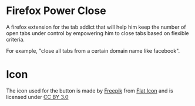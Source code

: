 Firefox Power Close
===================

A firefox extension for the tab addict that will help him keep the number of open tabs under control by empowering him to close tabs based on flexible criteria.

For example, "close all tabs from a certain domain name like facebook".


Icon
====
The icon used for the button is made by [Freepik](http://www.freepik.com) from [Flat Icon](http://www.flaticon.com) and is licensed under [CC BY 3.0](http://creativecommons.org/licenses/by/3.0/)
